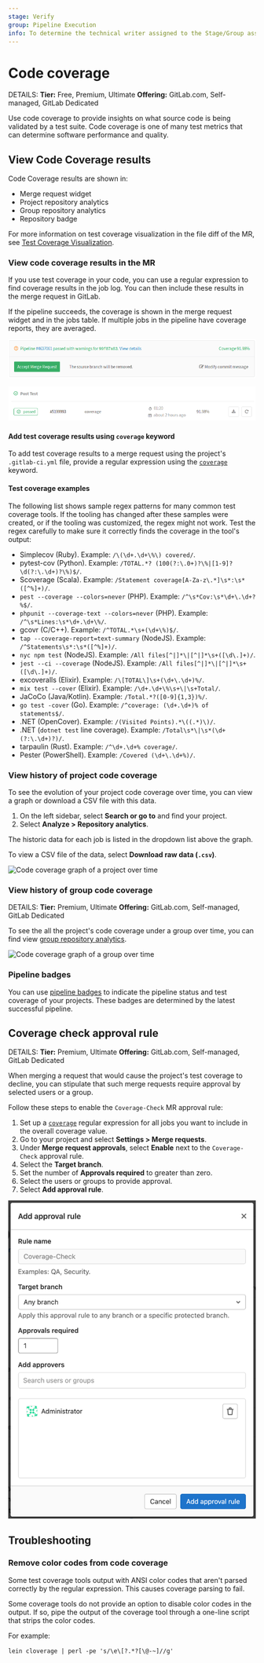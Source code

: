 ```yaml
---
stage: Verify
group: Pipeline Execution
info: To determine the technical writer assigned to the Stage/Group associated with this page, see https://handbook.gitlab.com/handbook/product/ux/technical-writing/#assignments
---
```


# Code coverage

DETAILS:
**Tier:** Free, Premium, Ultimate
**Offering:** GitLab.com, Self-managed, GitLab Dedicated

Use code coverage to provide insights on what source code is being validated by a test suite. Code coverage is one of many test metrics that can determine software performance and quality.

## View Code Coverage results

Code Coverage results are shown in:

- Merge request widget
- Project repository analytics
- Group repository analytics
- Repository badge

For more information on test coverage visualization in the file diff of the MR, see [Test Coverage Visualization](test_coverage_visualization.md).

### View code coverage results in the MR

If you use test coverage in your code, you can use a regular expression to
find coverage results in the job log. You can then include these results
in the merge request in GitLab.

If the pipeline succeeds, the coverage is shown in the merge request widget and
in the jobs table. If multiple jobs in the pipeline have coverage reports, they are
averaged.

![MR widget coverage](img/pipelines_test_coverage_mr_widget.png)

![Build status coverage](img/pipelines_test_coverage_build.png)

#### Add test coverage results using `coverage` keyword

To add test coverage results to a merge request using the project's `.gitlab-ci.yml` file, provide a regular expression
using the [`coverage`](../yaml/index.md#coverage) keyword.

#### Test coverage examples

The following list shows sample regex patterns for many common test coverage tools.
If the tooling has changed after these samples were created, or if the tooling was customized,
the regex might not work. Test the regex carefully to make sure it correctly finds the
coverage in the tool's output:

<!-- vale gitlab.Spelling = NO -->

- Simplecov (Ruby). Example: `/\(\d+.\d+\%\) covered/`.
- pytest-cov (Python). Example: `/TOTAL.*? (100(?:\.0+)?\%|[1-9]?\d(?:\.\d+)?\%)$/`.
- Scoverage (Scala). Example: `/Statement coverage[A-Za-z\.*]\s*:\s*([^%]+)/`.
- `pest --coverage --colors=never` (PHP). Example: `/^\s*Cov:\s*\d+\.\d+?%$/`.
- `phpunit --coverage-text --colors=never` (PHP). Example: `/^\s*Lines:\s*\d+.\d+\%/`.
- gcovr (C/C++). Example: `/^TOTAL.*\s+(\d+\%)$/`.
- `tap --coverage-report=text-summary` (NodeJS). Example: `/^Statements\s*:\s*([^%]+)/`.
- `nyc npm test` (NodeJS). Example: `/All files[^|]*\|[^|]*\s+([\d\.]+)/`.
- `jest --ci --coverage` (NodeJS). Example: `/All files[^|]*\|[^|]*\s+([\d\.]+)/`.
- excoveralls (Elixir). Example: `/\[TOTAL\]\s+(\d+\.\d+)%/`.
- `mix test --cover` (Elixir). Example: `/\d+.\d+\%\s+\|\s+Total/`.
- JaCoCo (Java/Kotlin). Example: `/Total.*?([0-9]{1,3})%/`.
- `go test -cover` (Go). Example: `/^coverage: (\d+.\d+)% of statements$/`.
- .NET (OpenCover). Example: `/(Visited Points).*\((.*)\)/`.
- .NET (`dotnet test` line coverage). Example: `/Total\s*\|\s*(\d+(?:\.\d+)?)/`.
- tarpaulin (Rust). Example: `/^\d+.\d+% coverage/`.
- Pester (PowerShell). Example: `/Covered (\d+\.\d+%)/`.

<!-- vale gitlab.Spelling = YES -->

### View history of project code coverage

To see the evolution of your project code coverage over time,
you can view a graph or download a CSV file with this data.

1. On the left sidebar, select **Search or go to** and find your project.
1. Select **Analyze > Repository analytics**.

The historic data for each job is listed in the dropdown list above the graph.

To view a CSV file of the data, select **Download raw data (`.csv`)**.

![Code coverage graph of a project over time](img/code_coverage_graph_v13_1.png)

### View history of group code coverage

DETAILS:
**Tier:** Premium, Ultimate
**Offering:** GitLab.com, Self-managed, GitLab Dedicated

To see the all the project's code coverage under a group over time, you can find view [group repository analytics](../../user/group/repositories_analytics/index.md).

![Code coverage graph of a group over time](img/code_coverage_group_report.png)

### Pipeline badges

You can use [pipeline badges](../../user/project/badges.md#test-coverage-report-badges) to indicate the pipeline status and
test coverage of your projects. These badges are determined by the latest successful pipeline.

## Coverage check approval rule

DETAILS:
**Tier:** Premium, Ultimate
**Offering:** GitLab.com, Self-managed, GitLab Dedicated

When merging a request that would cause the project's test coverage to decline, you can stipulate that such merge requests require approval by selected users or a group.

Follow these steps to enable the `Coverage-Check` MR approval rule:

1. Set up a [`coverage`](../yaml/index.md#coverage) regular expression for all jobs you want to include in the overall coverage value.
1. Go to your project and select **Settings > Merge requests**.
1. Under **Merge request approvals**, select **Enable** next to the `Coverage-Check` approval rule.
1. Select the **Target branch**.
1. Set the number of **Approvals required** to greater than zero.
1. Select the users or groups to provide approval.
1. Select **Add approval rule**.

![Coverage-Check approval rule](img/coverage_check_approval_rule_14_1.png)

## Troubleshooting

### Remove color codes from code coverage

Some test coverage tools output with ANSI color codes that aren't
parsed correctly by the regular expression. This causes coverage
parsing to fail.

Some coverage tools do not provide an option to disable color
codes in the output. If so, pipe the output of the coverage tool through a one-line script that strips the color codes.

For example:

```shell
lein cloverage | perl -pe 's/\e\[?.*?[\@-~]//g'
```
